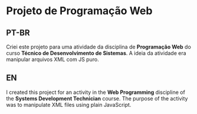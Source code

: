 # Projeto de Programação Web

## PT-BR
Criei este projeto para uma atividade da disciplina de **Programação Web** do curso **Técnico de Desenvolvimento de Sistemas**. A ideia da atividade era manipular arquivos XML com JS puro.

## EN
I created this project for an activity in the **Web Programming** discipline of the **Systems Development Technician** course. The purpose of the activity was to manipulate XML files using plain JavaScript.
